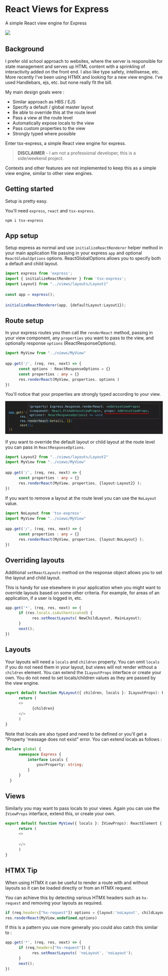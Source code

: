  
# React Views for Express

A simple React view engine for Express 

[![][version]](https://www.npmjs.com/package/tsx-express)

## Background

I prefer old school approach to websites, where the server is responsible for state management and serves up HTML content with a sprinkling of interactivity added on the front end. I also like type safety, intellisense, etc. More recently I've been using HTMX and looking for a new view engine. I've used Handlebars, ejs, etc. but none really fit the bill. 

My main design goals were :

- Similar approach as HBS / EJS
- Specify a default / global master layout
- Be able to override this at the route level
- Pass a view at the route level
- Automatically expose locals to the view
- Pass custom properties to the view 
- Strongly typed where possible

Enter tsx-express, a simple React view engine for express. 

> **DISCLAIMER** - I am not a professional developer, this is a side/weekend project.

Contexts and other features are not implemented to keep this as a simple view engine, similar to other view engines.

## Getting started

Setup is pretty easy. 

You'll need `express`, `react` and `tsx-express`.

```console {:copy}
npm i tsx-express
```

## App setup

Setup express as normal and use `initializeReactRenderer` helper method in your main application file passing in your express `app` and optional `ReactGlobalOptions` options. ReactGlobalOptions allows you to specify both a default and child layout.

```typescript {:copy}
import express from 'express';
import { initializeReactRenderer } from 'tsx-express';
import Layout1 from "../views/layouts/Layout1"

const app = express();

initializeReactRenderer(app, {defaultLayout:Layout1});
```

## Route setup

In your express routes you then call the `renderReact` method, passing in your view component, any `properties` you want to pass to the view, and optionally response `options` (ReactResponseOptions).

```typescript {:copy}
import MyView from "../views/MyView"

app.get('/', (req, res, next) => {
      const options : ReactResponseOptions = {}
      const properties : any = {}
      res.renderReact(MyView, properties, options )
})

```

You'll notice that your properties are strongly typed according to your view.

![typed renderReact method](/resources/renderReactMethod.webp)

If you want to override the default layout or child layout at the route level you can pass in `ReactResponseOptions`.

```typescript {:copy}
import Layout2 from "../views/layouts/Layout2"
import MyView from "../views/MyView"

app.get('/', (req, res, next) => {
      const properties : any = {}
      res.renderReact(MyView, properties, {layout:Layout2} );
})
```

If you want to remove a layout at the route level you can use the `NoLayout` value.

```typescript {:copy}
import NoLayout from 'tsx-express'
import MyView from "../views/MyView"

app.get('/', (req, res, next) => {
      const properties : any = {}
      res.renderReact(MyView, properties, {layout:NoLayout} );
})
```

## Overriding layouts

Additional `setReactLayouts` method on the response object allows you to set the layout and child layout.

This is handy for use elsewhere in your application when you might want to override layouts based on some other criteria. For example, for areas of an application, if a user is logged in, etc.

```typescript {:copy}
app.get('*', (req, res, next) => {
      if (res.locals.isAuthenticated) {
            res.setReactLayouts( NewChildLayout, MainLayout);
      }
      next();
})
```

## Layouts 

Your layouts will need a `locals` and `children` property. You can omit `locals` if you do not need them in your layout, but views will not render without a `children` element. You can extend the `ILayoutProps` interface or create your own. You do not need to set locals/children values as they are passed by the view engine.

```typescript {:copy}
export default function MyLayout({ children, locals }: ILayoutProps): ReactElement {
      return (
      <>
            {children}
      </>
      )
}
```

Note that locals are also typed and need to be defined or you'll get a "Property 'message does not exist" error. You can extend locals as follows :

```typescript {:copy}
declare global {
      namespace Express {
          interface Locals {
              yourProperty: string;
          }
      }
  }
```

## Views

Similarly you may want to pass locals to your views. Again you can use the `IViewProps` interface, extend this, or create your own.

```typescript {:copy}
export default function MyView({ locals }: IViewProps): ReactElement {
      return (
      <>

      </>
      )
}
```

## HTMX Tip

When using HTMX it can be useful to render a route with and without layouts so it can be loaded directly or from an HTMX request. 

You can achieve this by detecting various HTMX headers such as `hx-request` and removing your layouts as required.

```typescript {:copy}
if (req.headers["hx-request"]) options = {layout:'noLayout', childLayout:'noLayout'}
res.renderReact(MyView,undefined,options)
```

If this is a pattern you use more generally you could also catch this similar to :

```typescript {:copy}
app.get('*', (req, res, next) => {
      if (req.headers["hx-request"]) {
            res.setReactLayouts( 'noLayout', 'noLayout');
      }
      next();
})
```

[version]: https://badgen.net/github/tag/danielbayley80/tsx-express?label=Version&color=0f6bff
[license]: https://badgen.net/github/license/danielbayley80/tsx-express?label=License&color=0f6bff